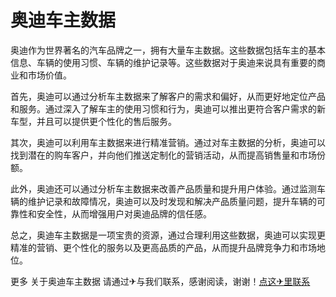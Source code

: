 # 奥迪车主数据

奥迪作为世界著名的汽车品牌之一，拥有大量车主数据。这些数据包括车主的基本信息、车辆的使用习惯、车辆的维护记录等。这些数据对于奥迪来说具有重要的商业和市场价值。

首先，奥迪可以通过分析车主数据来了解客户的需求和偏好，从而更好地定位产品和服务。通过深入了解车主的使用习惯和行为，奥迪可以推出更符合客户需求的新车型，并且可以提供更个性化的售后服务。

其次，奥迪可以利用车主数据来进行精准营销。通过对车主数据的分析，奥迪可以找到潜在的购车客户，并向他们推送定制化的营销活动，从而提高销售量和市场份额。

此外，奥迪还可以通过分析车主数据来改善产品质量和提升用户体验。通过监测车辆的维护记录和故障情况，奥迪可以及时发现和解决产品质量问题，提升车辆的可靠性和安全性，从而增强用户对奥迪品牌的信任感。

总之，奥迪车主数据是一项宝贵的资源，通过合理利用这些数据，奥迪可以实现更精准的营销、更个性化的服务以及更高品质的产品，从而提升品牌竞争力和市场地位。

更多 关于奥迪车主数据 请通过✈与我们联系，感谢阅读，谢谢！[点这✈里联系](https://ss.k02.cc)